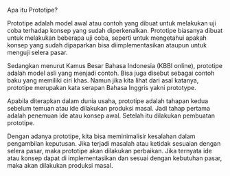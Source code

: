 Apa itu Prototipe?

Prototipe adalah model awal atau contoh yang dibuat untuk melakukan uji coba terhadap konsep yang sudah diperkenalkan. Prototipe biasanya dibuat untuk melakukan beberapa uji coba, seperti untuk mengetahui apakah konsep yang sudah dipaparkan bisa diimplementasikan ataupun untuk menguji selera pasar.

Sedangkan menurut Kamus Besar Bahasa Indonesia (KBBI online), prototipe adalah model asli yang menjadi contoh. Bisa juga disebut sebagai contoh baku yang memiliki ciri khas. Namun jika kita lihat dari asal katanya, prototipe merupakan kata serapan Bahasa Inggris yakni prototype. 

Apabila diterapkan dalam dunia usaha, prototipe adalah tahapan kedua sebelum temuan atau ide dilakukan produksi masal. Jadi tahap pertama adalah penemuan ide atau konsep awal. Setelah itu dilakukan pembuatan prototipe.

Dengan adanya prototipe, kita bisa meminimalisir kesalahan dalam pengambilan keputusan. Jika terjadi masalah atau ketidak sesuaian dengan selera pasar, maka prototipe akan dilakukan perbaikan. Jika ternyata ide atau konsep dapat di implementasikan dan sesuai dengan kebutuhan pasar, maka akan dilakukan produksi masal.